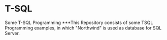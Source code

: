 # T-SQL
Some T-SQL Programming
***This Repository consists of some TSQL Programming examples, in which "Northwind" is used as database for SQL Server.
